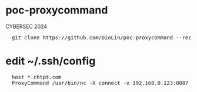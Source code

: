 # poc-proxycommand
CYBERSEC 2024

<pre>
  git clone https://github.com/DioLin/poc-proxycommand --recurse-submodules
</pre>

# edit ~/.ssh/config

<pre>
  host *.chtpt.com
  ProxyCommand /usr/bin/nc -X connect -x 192.168.0.123:8087 %h %p
</pre>
